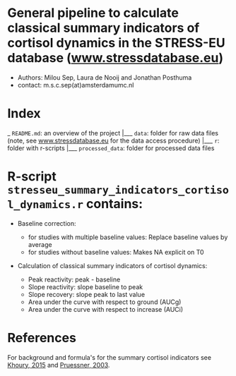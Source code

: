 # General pipeline to calculate classical summary indicators of cortisol dynamics in the STRESS-EU database (www.stressdatabase.eu)
- Authors: Milou Sep, Laura de Nooij and Jonathan Posthuma
- contact: m.s.c.sep(at)amsterdamumc.nl

# Index
_ `README.md`: an overview of the project
|___ `data`: folder for raw data files (note, see www.stressdatabase.eu for the data access procedure)
|___ `r`: folder with r-scripts
|___ `processed_data`: folder for processed data files

# R-script `stresseu_summary_indicators_cortisol_dynamics.r` contains:
* Baseline correction:
  - for studies with multiple baseline values: Replace baseline values by average
  - for studies without baseline values: Makes NA explicit on T0

* Calculation of classical summary indicators of cortisol dynamics:
  - Peak reactivity: peak - baseline
  - Slope reactivity: slope baseline to peak
  - Slope recovery: slope peak to last value
  - Area under the curve with respect to ground (AUCg)
  - Area under the curve with respect to increase (AUCi) 

# References
For background and formula's for the summary cortisol indicators see [Khoury, 2015](https://www.sciencedirect.com/science/article/pii/S2352289515000272) and [Pruessner, 2003](https://www.sciencedirect.com/science/article/pii/S0306453002001087#FD6).
